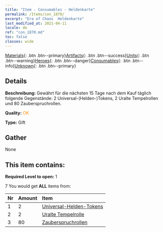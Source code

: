 ```yaml
---
title: "Item - Consumables - Heldenkarte"
permalink: /Items/con_1870/
excerpt: "Era of Chaos  Heldenkarte"
last_modified_at: 2021-04-11
locale: de
ref: "con_1870.md"
toc: false
classes: wide
---
```

 [Materials](/de/Items/){: .btn .btn--primary}[Artifacts](/de/Items/Artifacts/){: .btn .btn--success}[Units](/de/Items/Units/){: .btn .btn--warning}[Heroes](/de/Items/Heroes/){: .btn .btn--danger}[Consumables](/de/Items/Consumables/){: .btn .btn--info}[Unknown](/de/Items/Unknown/){: .btn .btn--primary}

## Details
 **Beschreibung:** Gewährt für die nächsten 15 Tage nach dem Kauf täglich folgende Gegenstände: 2 Universal-(Helden-)Tokens, 2 Uralte Tempelrollen und 80 Zauberspruchrollen.

 **Quality:** <span style="color: #FF8C00">OK</span>

 **Type:** Gift

## Gather

  None

## This item contains:

 **Required Level to open:** 1

 7 You would get **ALL** items  from:

  | Nr | Amount |     Item    |
  |:---|:-------|:------------|
  | 1 | 2 | [Universal-Helden-Tokens](/de/Items/her_358/) | 
  | 2 | 2 | [Uralte Tempelrolle](/de/Items/con_697/) | 
  | 3 | 80 | [Zauberspruchrollen](/de/Items/con_694/) | 
